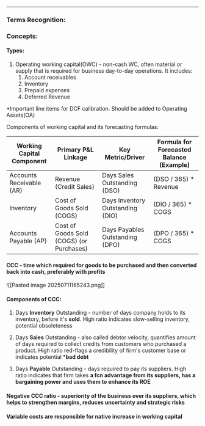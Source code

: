 ***
### Terms Recognition:

### Concepts:

#### Types:
1. Operating working capital(OWC) - non-cash WC, often material or supply that is required for business day-to-day operations. It includes:
	1. Account receivables
	2. Inventory 
	3. Prepaid expenses 
	4. Deferred Revenue 

*Important line items for DCF calibration. Should be added to Operating Assets(OA) 

Components of working capital and its forecasting formulas:

| Working Capital Component | Primary P&L Linkage                      | Key Metric/Driver                | Formula for Forecasted Balance (Example) |
| ------------------------- | ---------------------------------------- | -------------------------------- | ---------------------------------------- |
| Accounts Receivable (AR)  | Revenue (Credit Sales)                   | Days Sales Outstanding (DSO)     | (DSO / 365) * Revenue                    |
| Inventory                 | Cost of Goods Sold (COGS)                | Days Inventory Outstanding (DIO) | (DIO / 365) * COGS                       |
| Accounts Payable (AP)     | Cost of Goods Sold (COGS) (or Purchases) | Days Payables Outstanding (DPO)  | (DPO / 365) * COGS                       |

#### CCC - time which required for goods to be purchased and then converted back into cash,  preferably with profits
![[Pasted image 20250711165243.png]]
#### Components of CCC:
1. Days **Inventory** Outstanding - number of days company holds to its inventory, before it's **sold**. High ratio indicates slow-selling inventory, potential obsoleteness 

2. Days **Sales** Outstanding - also called debtor velocity, quantifies amount of days required to collect credits from customers who purchased a product. High ratio red-flags a credibility of firm's customer base or indicates potential ***bad debt**

3. Days **Payable** Outstanding - days required to pay its suppliers. High ratio indicates that firm takes **a fcn advantage from its suppliers, has a bargaining power and uses them to enhance its ROE**

#### Negative CCC ratio - superiority of the business over its suppliers, which helps to strengthen margins, reduces uncertainty and strategic risks

#### Variable costs are responsible for native increase in working capital